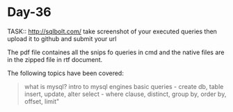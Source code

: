 # Day-36

TASK:: http://sqlbolt.com/ take screenshot of your executed queries then upload it to github and submit your url

The pdf file containes all the snips fo queries in cmd and the native files are in the zipped file in rtf document.

The following topics have been covered:

> what is mysql?
> intro to mysql engines
> basic queries - create db, table
> insert, update, alter
> select - where clause, distinct, group by, order by, offset, limit"
